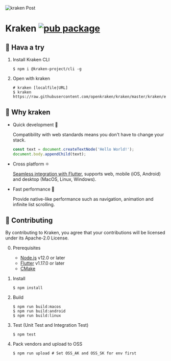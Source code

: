 ![kraken Post](https://user-images.githubusercontent.com/677114/101163298-6264ae80-366e-11eb-9151-f560d18c2ceb.png)

# Kraken [![pub package](https://img.shields.io/pub/v/kraken.svg)](https://pub.dev/packages/kraken)

## 💁 Hava a try

1. Install Kraken CLI

    ```shell
    $ npm i @kraken-project/cli -g
    ```

2. Open with kraken

    ```shell
    # kraken [localfile|URL]
    $ kraken https://raw.githubusercontent.com/openkraken/kraken/master/kraken/example/assets/bundle.js
    ```

## 💌 Why kraken

* Quick development 🎉

  Compatibility with web standards means you don't have to change your stack.
  ```js
  const text = document.createTextNode('Hello World!');
  document.body.appendChild(text);
  ```

* Cross platform ⚛️

  [Seamless integration with Flutter](https://pub.dev/packages/kraken), supports web, mobile (iOS, Android) and desktop (MacOS, Linux, Windows).

* Fast performance 🚀

  Provide native-like performance such as navigation, animation and infinite list scrolling.

## 👏 Contributing

By contributing to Kraken, you agree that your contributions will be licensed under its Apache-2.0 License.

0. Prerequisites
    * [Node.js](https://nodejs.org/) v12.0 or later
    * [Flutter](https://flutter.dev/docs/get-started/install) v1.17.0 or later 
    * [CMake](https://cmake.org/)

1. Install
    ```shell
    $ npm install
    ```

2. Build
    ```shell
    $ npm run build:macos
    $ npm run build:android
    $ npm run build:linux
    ```

3. Test (Unit Test and Integration Test)
    ```shell
    $ npm test
    ```

4. Pack vendors and upload to OSS
    ```shell
    $ npm run upload # Set OSS_AK and OSS_SK for env first
    ```
